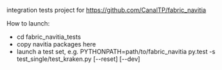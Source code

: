 
integration tests project for https://github.com/CanalTP/fabric_navitia

How to launch:
- cd fabric_navitia_tests
- copy navitia packages here
- launch a test set, e.g.
    PYTHONPATH=path/to/fabric_navitia py.test -s test_single/test_kraken.py [--reset] [--dev]
